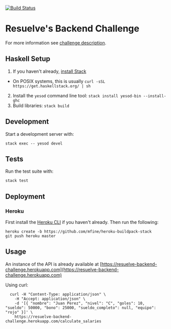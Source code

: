 [![Build Status](https://travis-ci.org/yusent/resuelve-backend-challenge.svg?branch=master)](https://travis-ci.org/yusent/resuelve-backend-challenge)

# Resuelve's Backend Challenge

For more information see [challenge description](https://github.com/resuelve/prueba-ing-backend).

## Haskell Setup

1. If you haven't already, [install Stack](https://haskell-lang.org/get-started)
  * On POSIX systems, this is usually `curl -sSL https://get.haskellstack.org/ | sh`
2. Install the `yesod` command line tool: `stack install yesod-bin --install-ghc`
3. Build libraries: `stack build`

## Development

Start a development server with:

```
stack exec -- yesod devel
```

## Tests

Run the test suite with:

```
stack test
```

## Deployment

### Heroku

First install the [Heroku CLI](https://devcenter.heroku.com/articles/heroku-cli) if you haven't already. Then run the following:

```
heroku create -b https://github.com/mfine/heroku-buildpack-stack
git push heroku master
```

## Usage

An instance of the API is already available at [https://resuelve-backend-challenge.herokuapp.com](https://resuelve-backend-challenge.herokuapp.com)

Using curl:
```
  curl -H "Content-Type: application/json" \
    -H "Accept: application/json" \
    -d '[{ "nombre": "Juan Perez", "nivel": "C", "goles": 10, "sueldo": 50000, "bono": 25000, "sueldo_completo": null, "equipo": "rojo" }]' \
    https://resuelve-backend-challenge.herokuapp.com/calculate_salaries
```
